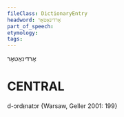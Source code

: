 ```yaml
---
fileClass: DictionaryEntry
headword: אָרדינאַטאָר
part_of_speech: 
etymology: 
tags: 
---
```

אָרדינאַטאָר

CENTRAL
========

d-ɔrdᵻnatɔr {Warsaw, Geller 2001: 199}